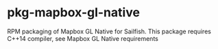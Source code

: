 # pkg-mapbox-gl-native

RPM packaging of Mapbox GL Native for Sailfish. This package requires C++14 compiler, see Mapbox GL Native requirements
